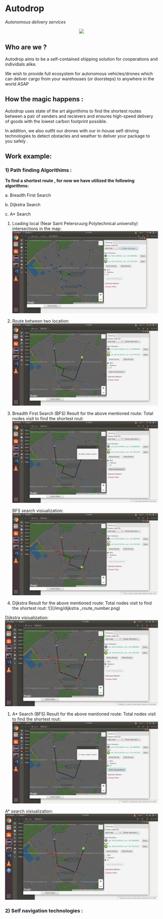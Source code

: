# Autodrop 
<i>Autonomous delivery services</i>
<p align="center">
<img src="https://user-images.githubusercontent.com/54982599/159121289-e77ab694-41bb-4516-9603-417fd9280779.jpg" width="400">
</p>

## Who are we ?
Autodrop aims to be a self-contained shipping solution for cooperations and individials alike.

We wish to provide full ecosystem for autonomous vehicles/drones which can deliver cargo from your warehouses (or doorsteps) to anywhere in the world ASAP

## How the magic happens :

Autodrop uses state of the art algorithims to find the shortest routes between a pair of senders and recievers and ensures high-speed delivery of goods with the lowest carbon footprint possible.

In addition, we also outfit our drones with our in-house self-driving technologies to detect obstacles and weather to deliver your package to you safely .


 ## Work example:
 
 ### 1) Path finding Algorithims :
 
 __To find a shortest route , for now we have utilized the following algorithms:__
 
a. Breadth First Search

b. Dijkstra Search

c. A* Search


 
 1. Loading local (Near Saint Petersruurg Polytechnical university) intersections in the map: ![](/img/Intersections.png)
 
 1. Route between two location: ![](/img/route.png)
 
 1. Breadth First Search (BFS) Result for the above mentioned route:
    Total nodes visit to find the shortest rout: ![](/img/bfs_route_number.png)
   
    BFS search visiualization: ![](/img/bfs_visualization.png)
   
 1. Dijkstra Result for the above mentioned route:
   Total nodes visit to find the shortest rout: ![](/img/dijkstra _route_number.png)
   
   Dijkstra visiualization: ![](/img/dijkstra_visualization.png)
   
 1. A* Search (BFS) Result for the above mentioned route:
   Total nodes visit to find the shortest rout: ![](/img/astart_route_number.png)
   
   A* search visiualization: ![](/img/astarvisualization.png)
   
   ### 2) Self navigation technologies :
